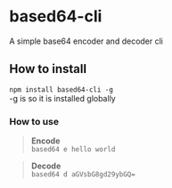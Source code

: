 # based64-cli

A simple base64 encoder and decoder cli

## How to install

`npm install based64-cli -g`\
-g is so it is installed globally

### How to use

> **Encode**\
> `based64 e hello world`

> **Decode**\
> `based64 d aGVsbG8gd29ybGQ=`
